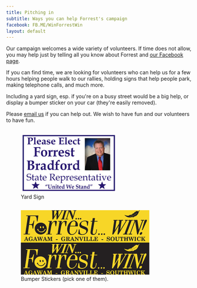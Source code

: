 ```yaml
---
title: Pitching in
subtitle: Ways you can help Forrest's campaign
facebook: FB.ME/WinForrestWin
layout: default
---
```

Our campaign welcomes a wide variety of volunteers. If time does not allow, you may help just by telling all you know about Forrest and <a href="http://{{ page.facebook }}">our Facebook page</a>.

If you can find time, we are looking for volunteers who can help us for a few hours helping people walk to our rallies, holding signs that help people park, making telephone calls, and much more.

Including a yard sign, esp. if you're on a busy street would be a big help, or display a bumper sticker on your car (they're easily removed).

Please <a href="mailto:{{ site.email }}">email us</a> if you can help out.
We wish to have fun and our volunteers to have fun.

<div class="row">
  <div class="column">
    <figure>
      <img src="assets/images/YardSign1-thumbnail.jpg" alt="Forrest Yard Sign">
      <figcaption>Yard Sign</figcaption>
    </figure>
  </div>
  <div class="column">
    <figure>
      <img src="assets/images/BumperStickerBoth-thumbnail.jpg" alt="Forrest Bumper Stickers">
      <figcaption>Bumper Stickers (pick one of them).</figcaption>
    </figure>
  </div>
</div>
